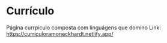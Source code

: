 # Currículo
Página currpiculo composta com linguágens que domino
Link: https://curriculoramoneckhardt.netlify.app/

